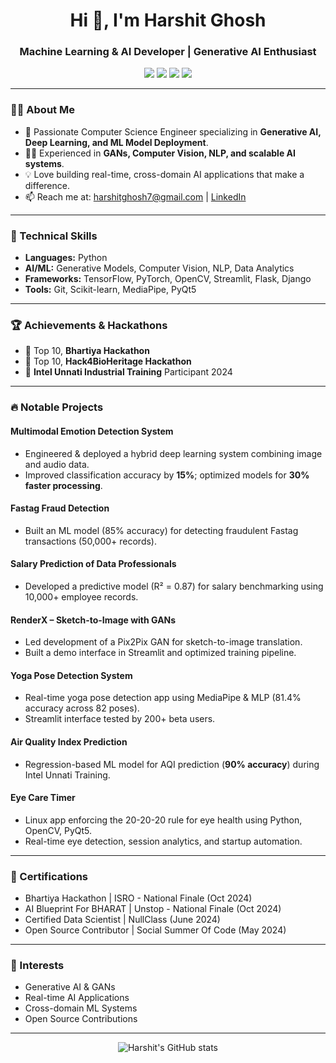 <h1 align="center">Hi 👋, I'm Harshit Ghosh</h1>
<h3 align="center">Machine Learning & AI Developer | Generative AI Enthusiast</h3>

<p align="center">
  <img src="https://img.shields.io/badge/Python-3776AB?style=for-the-badge&logo=python&logoColor=white"/>
  <img src="https://img.shields.io/badge/TensorFlow-FF6F00?style=for-the-badge&logo=tensorflow&logoColor=white"/>
  <img src="https://img.shields.io/badge/Streamlit-FF4B4B?style=for-the-badge&logo=streamlit&logoColor=white"/>
  <img src="https://img.shields.io/badge/OpenCV-5C3EE8?style=for-the-badge&logo=opencv&logoColor=white"/>
</p>

---

### 👨‍💻 About Me

- 🔭 Passionate Computer Science Engineer specializing in **Generative AI, Deep Learning, and ML Model Deployment**.
- 🧑‍💻 Experienced in **GANs, Computer Vision, NLP, and scalable AI systems**.
- 💡 Love building real-time, cross-domain AI applications that make a difference.
- 📫 Reach me at: [harshitghosh7@gmail.com](mailto:harshitghosh7@gmail.com) | [LinkedIn](https://www.linkedin.com/in/your-linkedin)

---

### 🚀 Technical Skills

- **Languages:** Python
- **AI/ML:** Generative Models, Computer Vision, NLP, Data Analytics
- **Frameworks:** TensorFlow, PyTorch, OpenCV, Streamlit, Flask, Django
- **Tools:** Git, Scikit-learn, MediaPipe, PyQt5

---

### 🏆 Achievements & Hackathons

- 🏅 Top 10, **Bhartiya Hackathon**
- 🏅 Top 10, **Hack4BioHeritage Hackathon**
- 🏅 **Intel Unnati Industrial Training** Participant 2024

---

### 🔥 Notable Projects

#### **Multimodal Emotion Detection System** 
- Engineered & deployed a hybrid deep learning system combining image and audio data.
- Improved classification accuracy by **15%**; optimized models for **30% faster processing**.

#### **Fastag Fraud Detection**
- Built an ML model (85% accuracy) for detecting fraudulent Fastag transactions (50,000+ records).

#### **Salary Prediction of Data Professionals** 
- Developed a predictive model (R² = 0.87) for salary benchmarking using 10,000+ employee records.

#### **RenderX – Sketch-to-Image with GANs**
- Led development of a Pix2Pix GAN for sketch-to-image translation.
- Built a demo interface in Streamlit and optimized training pipeline.

#### **Yoga Pose Detection System** 
- Real-time yoga pose detection app using MediaPipe & MLP (81.4% accuracy across 82 poses).
- Streamlit interface tested by 200+ beta users.

#### **Air Quality Index Prediction**
- Regression-based ML model for AQI prediction (**90% accuracy**) during Intel Unnati Training.

#### **Eye Care Timer** 
- Linux app enforcing the 20-20-20 rule for eye health using Python, OpenCV, PyQt5.
- Real-time eye detection, session analytics, and startup automation.

---


### 📜 Certifications

- Bhartiya Hackathon | ISRO - National Finale (Oct 2024)
- AI Blueprint For BHARAT | Unstop - National Finale (Oct 2024)
- Certified Data Scientist | NullClass (June 2024)
- Open Source Contributor | Social Summer Of Code (May 2024)

---

### 🌱 Interests

- Generative AI & GANs
- Real-time AI Applications
- Cross-domain ML Systems
- Open Source Contributions

---

<p align="center">
  <img src="https://github-readme-stats.vercel.app/api?username=Harshit-code-tech&show_icons=true&theme=radical" alt="Harshit's GitHub stats" />
</p>
